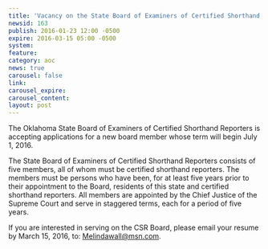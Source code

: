 ```yaml
---
title: 'Vacancy on the State Board of Examiners of Certified Shorthand Reporters'
newsid: 163
publish: 2016-01-23 12:00 -0500
expire: 2016-03-15 05:00 -0500
system: 
feature: 
category: aoc
news: true
carousel: false
link: 
carousel_expire: 
carousel_content: 
layout: post
---
```

<p>The Oklahoma State Board of Examiners of Certified Shorthand Reporters is accepting applications for a new board member whose term will begin July 1, 2016. </p>
<p>The State Board of Examiners of Certified Shorthand Reporters consists of five members, all of whom must be certified shorthand reporters. The members must be persons who have been, for at least five years prior to their appointment to the Board, residents of this state and certified shorthand reporters. All members are appointed by the Chief Justice of the Supreme Court and serve in staggered terms, each for a period of five years. </p>
<p>If you are interested in serving on the CSR Board, please email your resume by March 15, 2016, to: <a href="mailto:Melindawall@msn.com" target="_blank">Melindawall@msn.com</a>.</p>
